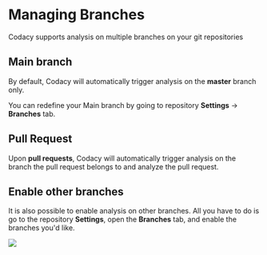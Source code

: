 # Managing Branches

Codacy supports analysis on multiple branches on your git repositories

## Main branch

By default, Codacy will automatically trigger analysis on the **master** branch only.

You can redefine your Main branch by going to repository **Settings** -&gt; **Branches** tab.


## Pull Request

Upon **pull requests**, Codacy will automatically trigger analysis on the branch the pull request belongs to and analyze the pull request.


## Enable other branches

It is also possible to enable analysis on other branches. All you have to do is go to the repository **Settings**, open the **Branches** tab, and enable the branches you'd like.

![](https://support.codacy.com/hc/en-us/article_attachments/207516385/Screen_Shot_2016-10-12_at_12.07.47.png)
